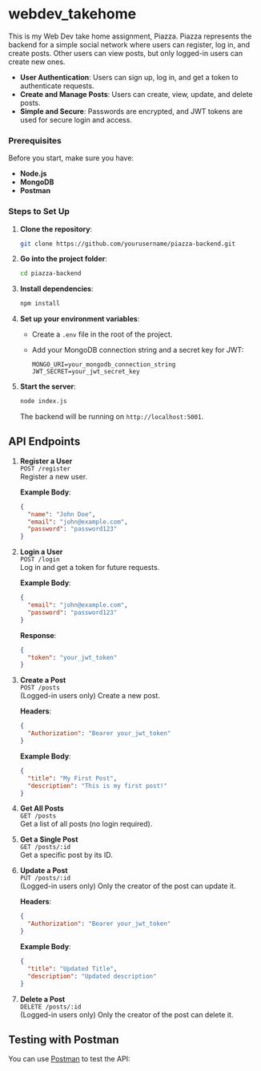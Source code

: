 # webdev_takehome

This is my Web Dev take home assignment, Piazza. Piazza represents the backend for a simple social network where users can register, log in, and create posts. Other users can view posts, but only logged-in users can create new ones.

- **User Authentication**: Users can sign up, log in, and get a token to authenticate requests.
- **Create and Manage Posts**: Users can create, view, update, and delete posts.
- **Simple and Secure**: Passwords are encrypted, and JWT tokens are used for secure login and access.

### Prerequisites

Before you start, make sure you have:

- **Node.js** 
- **MongoDB**
- **Postman**

### Steps to Set Up

1. **Clone the repository**:
   ```bash
   git clone https://github.com/yourusername/piazza-backend.git
   ```

2. **Go into the project folder**:
   ```bash
   cd piazza-backend
   ```

3. **Install dependencies**:
   ```bash
   npm install
   ```

4. **Set up your environment variables**:

   - Create a `.env` file in the root of the project.
   - Add your MongoDB connection string and a secret key for JWT:

     ```
     MONGO_URI=your_mongodb_connection_string
     JWT_SECRET=your_jwt_secret_key
     ```

5. **Start the server**:
   ```bash
   node index.js
   ```

   The backend will be running on `http://localhost:5001`.

## API Endpoints

1. **Register a User**  
   `POST /register`  
   Register a new user.
   
   **Example Body**:
   ```json
   {
     "name": "John Doe",
     "email": "john@example.com",
     "password": "password123"
   }
   ```

2. **Login a User**  
   `POST /login`  
   Log in and get a token for future requests.
   
   **Example Body**:
   ```json
   {
     "email": "john@example.com",
     "password": "password123"
   }
   ```

   **Response**:
   ```json
   {
     "token": "your_jwt_token"
   }
   ```

3. **Create a Post**  
   `POST /posts`  
   (Logged-in users only) Create a new post.

   **Headers**:
   ```json
   {
     "Authorization": "Bearer your_jwt_token"
   }
   ```

   **Example Body**:
   ```json
   {
     "title": "My First Post",
     "description": "This is my first post!"
   }
   ```

4. **Get All Posts**  
   `GET /posts`  
   Get a list of all posts (no login required).

5. **Get a Single Post**  
   `GET /posts/:id`  
   Get a specific post by its ID.

6. **Update a Post**  
   `PUT /posts/:id`  
   (Logged-in users only) Only the creator of the post can update it.

   **Headers**:
   ```json
   {
     "Authorization": "Bearer your_jwt_token"
   }
   ```

   **Example Body**:
   ```json
   {
     "title": "Updated Title",
     "description": "Updated description"
   }
   ```

7. **Delete a Post**  
   `DELETE /posts/:id`  
   (Logged-in users only) Only the creator of the post can delete it.

## Testing with Postman

You can use [Postman](https://www.postman.com/) to test the API:
